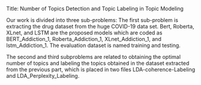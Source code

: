 Title: Number of Topics Detection and Topic Labeling in Topic Modeling



Our work is divided into three sub-problems:
The first sub-problem is extracting the drug dataset from the huge COVID-19 data set. 
Bert, Roberta, XLnet, and LSTM are the proposed models which are coded as BERT_Addiction_1, Roberta_Addiction_1, XLnet_Addiction_1, and lstm_Addiction_1. 
The evaluation dataset is named training and testing.


The second and third subproblems are related to obtaining the optimal number of topics and labeling the topics obtained in the dataset extracted from the previous part, which is placed in two files LDA-coherence-Labeling and LDA_Perplexity_Labeling.
